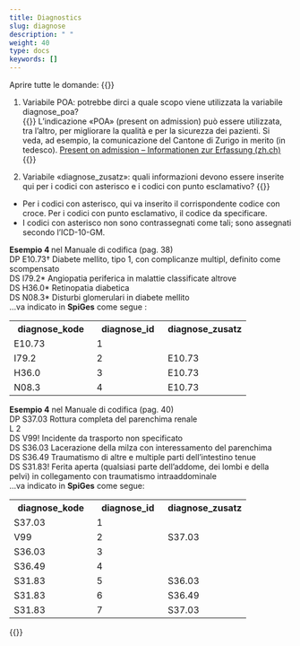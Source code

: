 ```yaml
---
title: Diagnostics 
slug: diagnose
description: " "
weight: 40
type: docs
keywords: []
---
```


Aprire tutte le domande: {{<collapsibleGroupCommand groupId="diagnose">}}

1. Variabile POA: potrebbe dirci a quale scopo viene utilizzata la variabile diagnose_poa?  
{{<collapsibleBlock groupId="diagnose">}}
L’indicazione «POA» (present on admission) può essere utilizzata, tra l’altro, per migliorare la qualità e per la sicurezza dei pazienti. Si veda, ad esempio, la comunicazione del Cantone di Zurigo in merito (in tedesco). <a href="https://www.zh.ch/content/dam/zhweb/bilder-dokumente/themen/gesundheit/gesundheitsversorgung/spitaeler_kliniken/daten_und_statistik_der_listenspitaeler/datenerhebung/poa_informationen.pdf"> Present on admission – Informationen zur Erfassung (zh.ch) </a>
{{</collapsibleBlock>}}

2. Variabile «diagnose_zusatz»: quali informazioni devono essere inserite qui per i codici con asterisco e i codici con punto esclamativo?
{{<collapsibleBlock groupId="diagnose">}}

-	Per i codici con asterisco, qui va inserito il corrispondente codice con croce. Per i codici con punto esclamativo, il codice da specificare. 
-	I codici con asterisco non sono contrassegnati come tali; sono assegnati secondo l’ICD-10-GM. 

<p>
<b> Esempio 4 </b> nel Manuale di codifica (pag. 38) <br />
DP E10.73† Diabete mellito, tipo 1, con complicanze multipl, definito come scompensato <br />
DS I79.2* Angiopatia periferica in malattie classificate altrove <br />
DS H36.0* Retinopatia diabetica <br />
DS N08.3* Disturbi glomerulari in diabete mellito <br />
…va indicato in <b>SpiGes</b> come segue : <br />
<table class="w-100">
  <tr>
    <th style="width:35%"> diagnose_kode </div></th>
    <th> diagnose_id </th>
    <th style="width:35%"> diagnose_zusatz </th>
  </tr>
  <tr>
    <td> E10.73 </td>
    <td> 1 </td>
    <td>  </td>
  </tr>
  <tr>
    <td> I79.2 </td>
    <td> 2 </td>
    <td> E10.73 </td>
  </tr>
  <tr>
    <td> H36.0 </td>
    <td> 3 </td>
    <td> E10.73 </td>
  </tr>
  <tr>
    <td> N08.3 </td>
    <td> 4 </td>
    <td> E10.73 </td>
  </tr>
</table>
</p>

<p>
<b>Esempio 4</b> nel Manuale di codifica (pag. 40) <br />
DP S37.03 Rottura completa del parenchima renale <br />
L 2  <br />
DS V99! Incidente da trasporto non specificato <br />
DS S36.03 Lacerazione della milza con interessamento del parenchima <br />
DS S36.49 Traumatismo di altre e multiple parti dell’intestino tenue <br />
DS S31.83! Ferita aperta (qualsiasi parte dell’addome, dei lombi e della pelvi) in collegamento con traumatismo intraaddominale <br />
…va indicato in <b> SpiGes</b> come segue: <br />
<table class="w-100">
  <tr>
    <th style="width:35%"> diagnose_kode </div></th>
    <th> diagnose_id </th>
    <th style="width:35%"> diagnose_zusatz </th>
  </tr>
  <tr>
    <td> S37.03 </td>
    <td> 1 </td>
    <td>  </td>
  </tr>
  <tr>
    <td> V99 </td>
    <td> 2 </td>
    <td> S37.03 </td>
  </tr>
  <tr>
    <td> S36.03 </td>
    <td> 3 </td>
    <td> </td>
  </tr>
  <tr>
    <td> S36.49 </td>
    <td> 4 </td>
    <td> </td>
  </tr>
  <tr>
    <td> S31.83 </td>
    <td> 5 </td>
    <td> S36.03 </td>
  </tr>
  <tr>
    <td> S31.83 </td>
    <td> 6 </td>
    <td> S36.49 </td>
  </tr>
  <tr>
    <td> S31.83 </td>
    <td> 7 </td>
    <td> S37.03 </td>
  </tr>
</table>
</p>
{{</collapsibleBlock>}}

